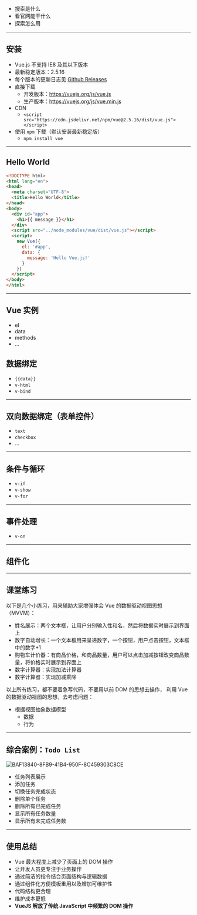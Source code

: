 - 搜索是什么
- 看官网能干什么
- 探索怎么用

---

## 安装

- Vue.js 不支持 IE8 及其以下版本
- 最新稳定版本：2.5.16
- 每个版本的更新日志见 [Github Releases](https://github.com/vuejs/vue/releases)
- 直接下载
  + 开发版本：https://vuejs.org/js/vue.js
  + 生产版本：https://vuejs.org/js/vue.min.js
- CDN
  - `<script src="https://cdn.jsdelivr.net/npm/vue@2.5.16/dist/vue.js"></script>`
- 使用 `npm` 下载（默认安装最新稳定版）
  + `npm install vue`

---

## Hello World

```html
<!DOCTYPE html>
<html lang="en">
<head>
  <meta charset="UTF-8">
  <title>Hello World</title>
</head>
<body>
  <div id="app">
    <h1>{{ message }}</h1>
  </div>
  <script src="../node_modules/vue/dist/vue.js"></script>
  <script>
    new Vue({
      el: '#app',
      data: {
        message: 'Hello Vue.js!'
      }
    })
  </script>
</body>
</html>

```



---

## Vue 实例

- el
- data
- methods
- ...

## 数据绑定

- `{{data}}`
- `v-html`
- `v-bind`

---

## 双向数据绑定（表单控件）

- `text`
- `checkbox`
- ...

---

## 条件与循环

- `v-if`
- `v-show`
- `v-for`

---

## 事件处理

- `v-on`

---

## 组件化

---

## 课堂练习

以下是几个小练习，用来辅助大家增强体会 Vue 的数据驱动视图思想（MVVM）：

- 姓名展示：两个文本框，让用户分别输入性和名，然后将数据实时展示到界面上
- 数字自动增长：一个文本框用来呈递数字，一个按钮，用户点击按钮，文本框中的数字+1
- 购物车计价器：有商品价格，和商品数量，用户可以点击加减按钮改变商品数量，将价格实时展示到界面上
- 数字计算器：实现加法计算器
- 数字计算器：实现加减乘除

以上所有练习，都不要着急写代码，不要用以前 DOM 的思想去操作，
利用 Vue 的数据驱动视图的思想，去考虑问题：

- 根据视图抽象数据模型
  + 数据
  + 行为

---

## 综合案例：`Todo List`

![BAF13840-8FB9-41B4-950F-8C459303C8CE](https://ws3.sinaimg.cn/large/006tNc79ly1fmg8eok0zij30gm0cy0ti.jpg)

- 任务列表展示
- 添加任务
- 切换任务完成状态
- 删除单个任务
- 删除所有已完成任务
- 显示所有任务数量
- 显示所有未完成任务数

---

## 使用总结

- Vue 最大程度上减少了页面上的 DOM 操作
- 让开发人员更专注于业务操作
- 通过简洁的指令结合页面结构与逻辑数据
- 通过组件化方便模板重用以及增加可维护性
- 代码结构更合理
- 维护成本更低
- **VueJS 解放了传统 JavaScript 中频繁的 DOM 操作**
